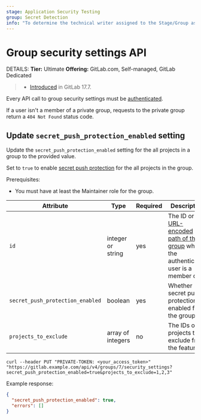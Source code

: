 ```yaml
---
stage: Application Security Testing
group: Secret Detection
info: "To determine the technical writer assigned to the Stage/Group associated with this page, see https://handbook.gitlab.com/handbook/product/ux/technical-writing/#assignments"
---
```


# Group security settings API

DETAILS:
**Tier:** Ultimate
**Offering:** GitLab.com, Self-managed, GitLab Dedicated

> - [Introduced](https://gitlab.com/gitlab-org/gitlab/-/issues/502827) in GitLab 17.7.

Every API call to group security settings must be [authenticated](rest/authentication.md).

If a user isn't a member of a private group, requests to the private group return a `404 Not Found` status code.

## Update `secret_push_protection_enabled` setting

Update the `secret_push_protection_enabled` setting for the all projects in a group to the provided value.

Set to `true` to enable [secret push protection](../user/application_security/secret_detection/secret_push_protection/index.md) for the all projects in the group.

Prerequisites:

- You must have at least the Maintainer role for the group.

| Attribute           | Type              | Required   | Description                                                                                                                  |
| ------------------- | ----------------- | ---------- | -----------------------------------------------------------------------------------------------------------------------------|
| `id`                | integer or string | yes        | The ID or [URL-encoded path of the group](rest/index.md#namespaced-paths) which the authenticated user is a member of  |
| `secret_push_protection_enabled`        | boolean | yes        | Whether secret push protection is enabled for the group. |
| `projects_to_exclude`        | array of integers | no        | The IDs of projects to exclude from the feature.  |

```shell
curl --header PUT "PRIVATE-TOKEN: <your_access_token>" "https://gitlab.example.com/api/v4/groups/7/security_settings?secret_push_protection_enabled=true&projects_to_exclude=1,2,3"
```

Example response:

```json
{
  "secret_push_protection_enabled": true,
  "errors": []
}
```
